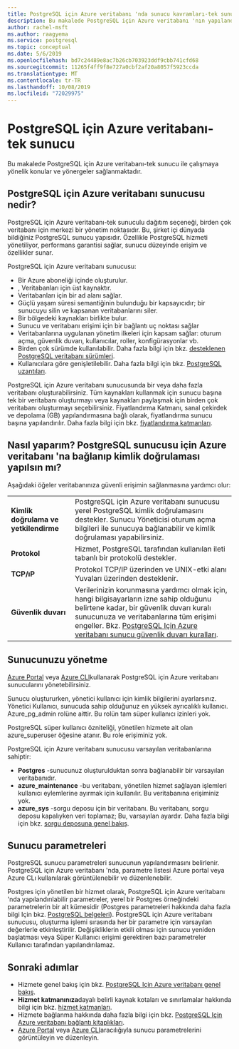 ```yaml
---
title: PostgreSQL için Azure veritabanı 'nda sunucu kavramları-tek sunucu
description: Bu makalede PostgreSQL için Azure veritabanı 'nın yapılandırılmasına ve yönetilmesine yönelik konular ve tek sunucu için yönergeler sağlanmaktadır.
author: rachel-msft
ms.author: raagyema
ms.service: postgresql
ms.topic: conceptual
ms.date: 5/6/2019
ms.openlocfilehash: bd7c24489e8ac7b26cb703923ddf9cbb741cfd68
ms.sourcegitcommit: 11265f4ff9f8e727a0cbf2af20a8057f5923ccda
ms.translationtype: MT
ms.contentlocale: tr-TR
ms.lasthandoff: 10/08/2019
ms.locfileid: "72029975"
---
```

# <a name="azure-database-for-postgresql---single-server"></a>PostgreSQL için Azure veritabanı-tek sunucu
Bu makalede PostgreSQL için Azure veritabanı-tek sunucu ile çalışmaya yönelik konular ve yönergeler sağlanmaktadır.

## <a name="what-is-an-azure-database-for-postgresql-server"></a>PostgreSQL için Azure veritabanı sunucusu nedir?
PostgreSQL için Azure veritabanı-tek sunuculu dağıtım seçeneği, birden çok veritabanı için merkezi bir yönetim noktasıdır. Bu, şirket içi dünyada bildiğiniz PostgreSQL sunucu yapısıdır. Özellikle PostgreSQL hizmeti yönetiliyor, performans garantisi sağlar, sunucu düzeyinde erişim ve özellikler sunar.

PostgreSQL için Azure veritabanı sunucusu:

- Bir Azure aboneliği içinde oluşturulur.
- , Veritabanları için üst kaynaktır.
- Veritabanları için bir ad alanı sağlar.
- Güçlü yaşam süresi semantiğinin bulunduğu bir kapsayıcıdır; bir sunucuyu silin ve kapsanan veritabanlarını siler.
- Bir bölgedeki kaynakları birlikte bulur.
- Sunucu ve veritabanı erişimi için bir bağlantı uç noktası sağlar 
- Veritabanlarına uygulanan yönetim ilkeleri için kapsam sağlar: oturum açma, güvenlik duvarı, kullanıcılar, roller, konfigürasyonlar vb.
- Birden çok sürümde kullanılabilir. Daha fazla bilgi için bkz. [desteklenen PostgreSQL veritabanı sürümleri](concepts-supported-versions.md).
- Kullanıcılara göre genişletilebilir. Daha fazla bilgi için bkz. [PostgreSQL uzantıları](concepts-extensions.md).

PostgreSQL için Azure veritabanı sunucusunda bir veya daha fazla veritabanı oluşturabilirsiniz. Tüm kaynakları kullanmak için sunucu başına tek bir veritabanı oluşturmayı veya kaynakları paylaşmak için birden çok veritabanı oluşturmayı seçebilirsiniz. Fiyatlandırma Katmanı, sanal çekirdek ve depolama (GB) yapılandırmasına bağlı olarak, fiyatlandırma sunucu başına yapılandırılır. Daha fazla bilgi için bkz. [fiyatlandırma katmanları](./concepts-pricing-tiers.md).

## <a name="how-do-i-connect-and-authenticate-to-an-azure-database-for-postgresql-server"></a>Nasıl yaparım? PostgreSQL sunucusu için Azure veritabanı 'na bağlanıp kimlik doğrulaması yapılsın mı?
Aşağıdaki öğeler veritabanınıza güvenli erişimin sağlanmasına yardımcı olur:

|||
|:--|:--|
| **Kimlik doğrulama ve yetkilendirme** | PostgreSQL için Azure veritabanı sunucusu yerel PostgreSQL kimlik doğrulamasını destekler. Sunucu Yöneticisi oturum açma bilgileri ile sunucuya bağlanabilir ve kimlik doğrulaması yapabilirsiniz. |
| **Protokol** | Hizmet, PostgreSQL tarafından kullanılan ileti tabanlı bir protokolü destekler. |
| **TCP/ıP** | Protokol TCP/IP üzerinden ve UNIX-etki alanı Yuvaları üzerinden desteklenir. |
| **Güvenlik duvarı** | Verilerinizin korunmasına yardımcı olmak için, hangi bilgisayarların izne sahip olduğunu belirtene kadar, bir güvenlik duvarı kuralı sunucunuza ve veritabanlarına tüm erişimi engeller. Bkz. [PostgreSQL Için Azure veritabanı sunucu güvenlik duvarı kuralları](concepts-firewall-rules.md). |

## <a name="managing-your-server"></a>Sunucunuzu yönetme
[Azure Portal](https://portal.azure.com) veya [Azure CLI](/cli/azure/postgres)kullanarak PostgreSQL için Azure veritabanı sunucularını yönetebilirsiniz.

Sunucu oluştururken, yönetici kullanıcı için kimlik bilgilerini ayarlarsınız. Yönetici Kullanıcı, sunucuda sahip olduğunuz en yüksek ayrıcalıklı kullanıcı. Azure_pg_admin rolüne aittir. Bu rolün tam süper kullanıcı izinleri yok. 

PostgreSQL süper kullanıcı özniteliği, yönetilen hizmete ait olan azure_superuser öğesine atanır. Bu role erişiminiz yok.

PostgreSQL için Azure veritabanı sunucusu varsayılan veritabanlarına sahiptir: 
- **Postgres** -sunucunuz oluşturulduktan sonra bağlanabilir bir varsayılan veritabanıdır.
- **azure_maintenance** -bu veritabanı, yönetilen hizmet sağlayan işlemleri kullanıcı eylemlerine ayırmak için kullanılır. Bu veritabanına erişiminiz yok.
- **azure_sys** -sorgu deposu için bir veritabanı. Bu veritabanı, sorgu deposu kapalıyken veri toplamaz; Bu, varsayılan ayardır. Daha fazla bilgi için bkz. [sorgu deposuna genel bakış](concepts-query-store.md).


## <a name="server-parameters"></a>Sunucu parametreleri
PostgreSQL sunucu parametreleri sunucunun yapılandırmasını belirlenir. PostgreSQL için Azure veritabanı 'nda, parametre listesi Azure portal veya Azure CLı kullanılarak görüntülenebilir ve düzenlenebilir. 

Postgres için yönetilen bir hizmet olarak, PostgreSQL için Azure veritabanı 'nda yapılandırılabilir parametreler, yerel bir Postgres örneğindeki parametrelerin bir alt kümesidir (Postgres parametreleri hakkında daha fazla bilgi Için bkz. [PostgreSQL belgeleri](https://www.postgresql.org/docs/9.6/static/runtime-config.html)). PostgreSQL için Azure veritabanı sunucusu, oluşturma işlemi sırasında her bir parametre için varsayılan değerlerle etkinleştirilir. Değişikliklerin etkili olması için sunucu yeniden başlatması veya Süper Kullanıcı erişimi gerektiren bazı parametreler Kullanıcı tarafından yapılandırılamaz.


## <a name="next-steps"></a>Sonraki adımlar
- Hizmete genel bakış için bkz. [PostgreSQL Için Azure veritabanı genel bakış](overview.md).
- **Hizmet katmanınıza**dayalı belirli kaynak kotaları ve sınırlamalar hakkında bilgi için bkz. [hizmet katmanları](concepts-pricing-tiers.md).
- Hizmete bağlanma hakkında daha fazla bilgi için bkz. [PostgreSQL Için Azure veritabanı bağlantı kitaplıkları](concepts-connection-libraries.md).
- [Azure Portal](howto-configure-server-parameters-using-portal.md) veya [Azure CLI](howto-configure-server-parameters-using-cli.md)aracılığıyla sunucu parametrelerini görüntüleyin ve düzenleyin.
